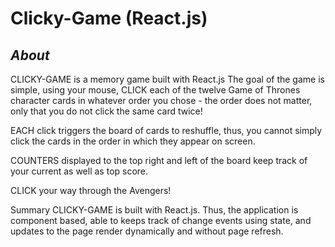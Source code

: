 # Clicky-Game (React.js)

## _About_

CLICKY-GAME is a memory game built with React.js The goal of the game is simple, using your mouse, CLICK each of the twelve Game of Thrones character cards in whatever order you chose - the order does not matter, only that you do not click the same card twice!

EACH click triggers the board of cards to reshuffle, thus, you cannot simply click the cards in the order in which they appear on screen.

COUNTERS displayed to the top right and left of the board keep track of your current as well as top score.

CLICK your way through the Avengers!

Summary
CLICKY-GAME is built with React.js. Thus, the application is component based, able to keeps track of change events using state, and updates to the page render dynamically and without page refresh.